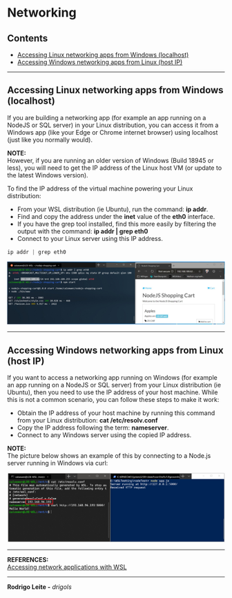 # Networking

## Contents

 - [Accessing Linux networking apps from Windows (localhost)](#accessing-linux)
 - [Accessing Windows networking apps from Linux (host IP)](#accessing-windows)

---

<div id="accessing-linux"></div>

## Accessing Linux networking apps from Windows (localhost)

If you are building a networking app (for example an app running on a NodeJS or SQL server) in your Linux distribution, you can access it from a Windows app (like your Edge or Chrome internet browser) using localhost (just like you normally would).

**NOTE:**  
However, if you are running an older version of Windows (Build 18945 or less), you will need to get the IP address of the Linux host VM (or update to the latest Windows version).

To find the IP address of the virtual machine powering your Linux distribution:

 - From your WSL distribution (ie Ubuntu), run the command: **ip addr**.
 - Find and copy the address under the **inet** value of the **eth0** interface.
 - If you have the grep tool installed, find this more easily by filtering the output with the command: **ip addr | grep eth0**
 - Connect to your Linux server using this IP address.


```python
ip addr | grep eth0
```

![img](images/wsl2-network-w2l.jpg)  

---

<div id="accessing-windows"></div>

## Accessing Windows networking apps from Linux (host IP)

If you want to access a networking app running on Windows (for example an app running on a NodeJS or SQL server) from your Linux distribution (ie Ubuntu), then you need to use the IP address of your host machine. While this is not a common scenario, you can follow these steps to make it work:

 - Obtain the IP address of your host machine by running this command from your Linux distribution: **cat /etc/resolv.conf**
 - Copy the IP address following the term: **nameserver**.
 - Connect to any Windows server using the copied IP address.

**NOTE:**  
The picture below shows an example of this by connecting to a Node.js server running in Windows via curl:

![img](images/wsl2-network-l2w.png)  

---

**REFERENCES:**  
[Accessing network applications with WSL](https://docs.microsoft.com/en-us/windows/wsl/networking)  

---

**Rodrigo Leite -** *drigols*
